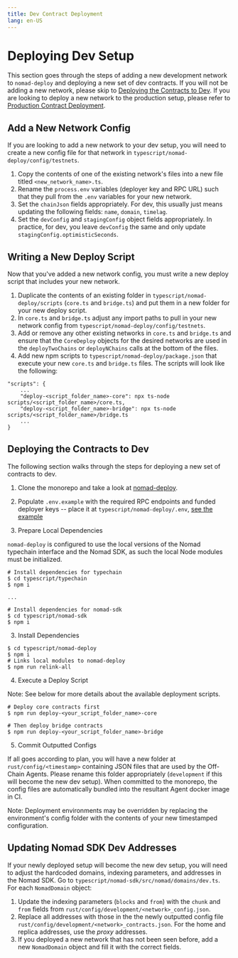 ```yaml
---
title: Dev Contract Deployment
lang: en-US
---
```


# Deploying Dev Setup

This section goes through the steps of adding a new development network to `nomad-deploy` and deploying a new set of dev contracts. If you will not be adding a new network, please skip to [Deploying the Contracts to Dev](#deploying-the-contracts-to-dev). If you are looking to deploy a new network to the production setup, please refer to [Production Contract Deployment](docs.nomad.xyz/dev/prod-contract-deploy.html).

## Add a New Network Config

If you are looking to add a new network to your dev setup, you will need to create a new config file for that network in `typescript/nomad-deploy/config/testnets`.

1. Copy the contents of one of the existing network's files into a new file titled `<new_network_name>.ts`.
2. Rename the `process.env` variables (deployer key and RPC URL) such that they pull from the `.env` variables for your new network.
3. Set the `chainJson` fields appropriately. For dev, this usually just means updating the following fields: `name`, `domain`, `timelag`.
4. Set the `devConfig` and `stagingConfig` object fields appropriately. In practice, for dev, you leave `devConfig` the same and only update `stagingConfig.optimisticSeconds`.

## Writing a New Deploy Script

Now that you've added a new network config, you must write a new deploy script that includes your new network.

1. Duplicate the contents of an existing folder in `typescript/nomad-deploy/scripts` (`core.ts` and `bridge.ts`) and put them in a new folder for your new deploy script.
2. In `core.ts` and `bridge.ts` adjust any import paths to pull in your new network config from `typescript/nomad-deploy/config/testnets`.
3. Add or remove any other existing networks in `core.ts` and `bridge.ts` and ensure that the `CoreDeploy` objects for the desired networks are used in the `deployTwoChains` or `deployNChains` calls at the bottom of the files.
4. Add new npm scripts to `typescript/nomad-deploy/package.json` that execute your new `core.ts` and `bridge.ts` files. The scripts will look like the following:

```
"scripts": {
    ...
    "deploy-<script_folder_name>-core": npx ts-node scripts/<script_folder_name>/core.ts,
    "deploy-<script_folder_name>-bridge": npx ts-node scripts/<script_folder_name>/bridge.ts
    ...
}
```

## Deploying the Contracts to Dev

The following section walks through the steps for deploying a new set of contracts to dev.

1. Clone the monorepo and take a look at [nomad-deploy](https://github.com/nomad-xyz/nomad-monorepo/tree/main/typescript/nomad-deploy).

2. Populate `.env.example` with the required RPC endpoints and funded deployer keys -- place it at `typescript/nomad-deploy/.env`, [see the example](https://github.com/nomad-xyz/nomad-monorepo/blob/main/typescript/nomad-deploy/.env.example)

3. Prepare Local Dependencies

`nomad-deploy` is configured to use the local versions of the Nomad typechain interface and the Nomad SDK, as such the local Node modules must be initialized.

```
# Install dependencies for typechain
$ cd typescript/typechain
$ npm i

...

# Install dependencies for nomad-sdk
$ cd typescript/nomad-sdk
$ npm i
```

3. Install Dependencies

```
$ cd typescript/nomad-deploy
$ npm i
# Links local modules to nomad-deploy
$ npm run relink-all
```

4. Execute a Deploy Script

Note: See below for more details about the available deployment scripts.

```
# Deploy core contracts first
$ npm run deploy-<your_script_folder_name>-core

# Then deploy bridge contracts
$ npm run deploy-<your_script_folder_name>-bridge
```

5. Commit Outputted Configs

If all goes according to plan, you will have a new folder at `rust/config/<timestamp>` containing JSON files that are used by the Off-Chain Agents. Please rename this folder appropriately (`development` if this will become the new dev setup). When committed to the monorepo, the config files are automatically bundled into the resultant Agent docker image in CI.

Note: Deployment environments may be overridden by replacing the environment's config folder with the contents of your new timestamped configuration.

## Updating Nomad SDK Dev Addresses

If your newly deployed setup will become the new dev setup, you will need to adjust the hardcoded domains, indexing parameters, and addresses in the Nomad SDK. Go to `typescript/nomad-sdk/src/nomad/domains/dev.ts`. For each `NomadDomain` object:

1. Update the indexing parameters (`blocks` and `from`) with the `chunk` and `from` fields from `rust/config/development/<network>_config.json`.
2. Replace all addresses with those in the the newly outputted config file `rust/config/development/<network>_contracts.json`. For the home and replica addresses, use the _proxy_ addresses.
3. If you deployed a new network that has not been seen before, add a new `NomadDomain` object and fill it with the correct fields.
